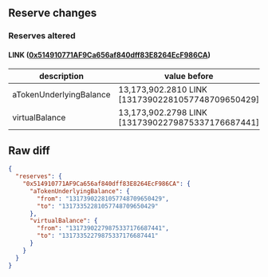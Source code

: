 ## Reserve changes

### Reserves altered

#### LINK ([0x514910771AF9Ca656af840dff83E8264EcF986CA](https://etherscan.io/address/0x514910771AF9Ca656af840dff83E8264EcF986CA))

| description | value before | value after |
| --- | --- | --- |
| aTokenUnderlyingBalance | 13,173,902.2810 LINK [13173902281057748709650429] | 13,173,352.2810 LINK [13173352281057748709650429] |
| virtualBalance | 13,173,902.2798 LINK [13173902279875337176687441] | 13,173,352.2798 LINK [13173352279875337176687441] |


## Raw diff

```json
{
  "reserves": {
    "0x514910771AF9Ca656af840dff83E8264EcF986CA": {
      "aTokenUnderlyingBalance": {
        "from": "13173902281057748709650429",
        "to": "13173352281057748709650429"
      },
      "virtualBalance": {
        "from": "13173902279875337176687441",
        "to": "13173352279875337176687441"
      }
    }
  }
}
```